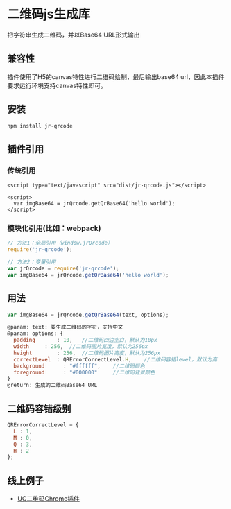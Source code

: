 # 二维码js生成库 #
把字符串生成二维码，并以Base64 URL形式输出

## 兼容性 ##
插件使用了H5的canvas特性进行二维码绘制，最后输出base64 url，因此本插件要求运行环境支持canvas特性即可。

## 安装 ##

```bash
npm install jr-qrcode
```

## 插件引用 ##
### 传统引用 ###

```
<script type="text/javascript" src="dist/jr-qrcode.js"></script>

<script>
  var imgBase64 = jrQrcode.getQrBase64('hello world');
</script>
```

### 模块化引用(比如：webpack) ###

```js
// 方法1：全局引用（window.jrQrcode）
require('jr-qrcode');

// 方法2：变量引用
var jrQrcode = require('jr-qrcode');
var imgBase64 = jrQrcode.getQrBase64('hello world');
```

## 用法 ##

```js
var imgBase64 = jrQrcode.getQrBase64(text, options);

@param: text: 要生成二维码的字符，支持中文
@param: options: {
  padding		: 10,   //二维码四边空白，默认为10px
  width		: 256,  //二维码图片宽度，默认为256px
  height		: 256,  //二维码图片高度，默认为256px
  correctLevel	: QRErrorCorrectLevel.H,    //二维码容错level，默认为高
  background      : "#ffffff",    //二维码颜色
  foreground      : "#000000"     //二维码背景颜色
}
@return: 生成的二维码Base64 URL
```

## 二维码容错级别 ##

```js
QRErrorCorrectLevel = {
  L : 1,
  M : 0,
  Q : 3,
  H : 2
};
```

## 线上例子  
*	[UC二维码Chrome插件](https://chrome.google.com/webstore/detail/uc-qr-code/nhelohnehpahakjoklmodmogclacjgdj?spm=0.0.0.0.Xew8fP&hl=zh-CN "UC二维码Chrome插件")
